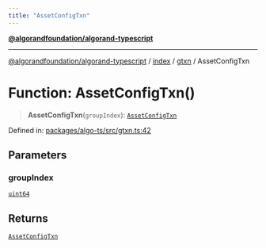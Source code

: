 ```yaml
---
title: "AssetConfigTxn"
---
```


[**@algorandfoundation/algorand-typescript**](../../../../README.md)

***

[@algorandfoundation/algorand-typescript](../../../../README.md) / [index](../../../README.md) / [gtxn](../README.md) / AssetConfigTxn

# Function: AssetConfigTxn()

> **AssetConfigTxn**(`groupIndex`): [`AssetConfigTxn`](../interfaces/AssetConfigTxn.md)

Defined in: [packages/algo-ts/src/gtxn.ts:42](https://github.com/algorandfoundation/puya-ts/blob/main/packages/algo-ts/src/gtxn.ts#L42)

## Parameters

### groupIndex

[`uint64`](../../../type-aliases/uint64.md)

## Returns

[`AssetConfigTxn`](../interfaces/AssetConfigTxn.md)

